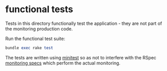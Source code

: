 # functional tests

Tests in this directory functionally test the application - they are not part of the monitoring production code.

Run the functional test suite:

```ruby
bundle exec rake test
```

The tests are written using [minitest](http://docs.seattlerb.org/minitest/) so as not to interfere with the RSpec [monitoring specs](../spec/README.md) which perform the actual monitoring.